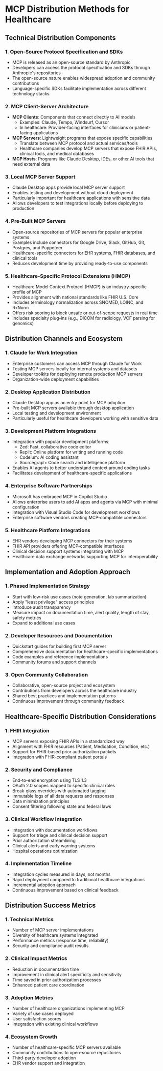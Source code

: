 # MCP Distribution Methods for Healthcare

## Technical Distribution Components

### 1. Open-Source Protocol Specification and SDKs

- MCP is released as an open-source standard by Anthropic
- Developers can access the protocol specification and SDKs through Anthropic's repositories
- The open-source nature enables widespread adoption and community contributions
- Language-specific SDKs facilitate implementation across different technology stacks

### 2. MCP Client-Server Architecture

- **MCP Clients**: Components that connect directly to AI models
  - Examples: Claude, Tempo, Windsurf, Cursor
  - In healthcare: Provider-facing interfaces for clinicians or patient-facing applications
- **MCP Servers**: Lightweight programs that expose specific capabilities
  - Translate between MCP protocol and actual services/tools
  - Healthcare companies develop MCP servers that expose FHIR APIs, clinical tools, and medical databases
- **MCP Hosts**: Programs like Claude Desktop, IDEs, or other AI tools that need external data

### 3. Local MCP Server Support

- Claude Desktop apps provide local MCP server support
- Enables testing and development without cloud deployment
- Particularly important for healthcare applications with sensitive data
- Allows developers to test integrations locally before deploying to production

### 4. Pre-Built MCP Servers

- Open-source repositories of MCP servers for popular enterprise systems
- Examples include connectors for Google Drive, Slack, GitHub, Git, Postgres, and Puppeteer
- Healthcare-specific connectors for EHR systems, FHIR databases, and clinical tools
- Reduces development time by providing ready-to-use components

### 5. Healthcare-Specific Protocol Extensions (HMCP)

- Healthcare Model Context Protocol (HMCP) is an industry-specific profile of MCP
- Provides alignment with national standards like FHIR U.S. Core
- Includes terminology normalization across SNOMED, LOINC, and RxNorm
- Offers risk scoring to block unsafe or out-of-scope requests in real time
- Includes specialty plug-ins (e.g., DICOM for radiology, VCF parsing for genomics)

## Distribution Channels and Ecosystem

### 1. Claude for Work Integration

- Enterprise customers can access MCP through Claude for Work
- Testing MCP servers locally for internal systems and datasets
- Developer toolkits for deploying remote production MCP servers
- Organization-wide deployment capabilities

### 2. Desktop Application Distribution

- Claude Desktop app as an entry point for MCP adoption
- Pre-built MCP servers available through desktop application
- Local testing and development environment
- Particularly useful for healthcare developers working with sensitive data

### 3. Development Platform Integrations

- Integration with popular development platforms:
  - Zed: Fast, collaborative code editor
  - Replit: Online platform for writing and running code
  - Codeium: AI coding assistant
  - Sourcegraph: Code search and intelligence platform
- Enables AI agents to better understand context around coding tasks
- Facilitates development of healthcare-specific applications

### 4. Enterprise Software Partnerships

- Microsoft has embraced MCP in Copilot Studio
- Allows enterprise users to add AI apps and agents via MCP with minimal configuration
- Integration with Visual Studio Code for development workflows
- Enterprise software vendors creating MCP-compatible connectors

### 5. Healthcare Platform Integrations

- EHR vendors developing MCP connectors for their systems
- FHIR API providers offering MCP-compatible interfaces
- Clinical decision support systems integrating with MCP
- Healthcare data exchange networks supporting MCP for interoperability

## Implementation and Adoption Approach

### 1. Phased Implementation Strategy

- Start with low-risk use cases (note generation, lab summarization)
- Apply "least privilege" access principles
- Introduce audit transparency
- Measure impact on documentation time, alert quality, length of stay, safety metrics
- Expand to additional use cases

### 2. Developer Resources and Documentation

- Quickstart guides for building first MCP server
- Comprehensive documentation for healthcare-specific implementations
- Code examples and reference implementations
- Community forums and support channels

### 3. Open Community Collaboration

- Collaborative, open-source project and ecosystem
- Contributions from developers across the healthcare industry
- Shared best practices and implementation patterns
- Continuous improvement through community feedback

## Healthcare-Specific Distribution Considerations

### 1. FHIR Integration

- MCP servers exposing FHIR APIs in a standardized way
- Alignment with FHIR resources (Patient, Medication, Condition, etc.)
- Support for FHIR-based prior authorization packets
- Integration with FHIR-compliant patient portals

### 2. Security and Compliance

- End-to-end encryption using TLS 1.3
- OAuth 2.0 scopes mapped to specific clinical roles
- Break-glass overrides with automated tagging
- Immutable logs of all data requests and responses
- Data minimization principles
- Consent filtering following state and federal laws

### 3. Clinical Workflow Integration

- Integration with documentation workflows
- Support for triage and clinical decision support
- Prior authorization streamlining
- Clinical alerts and early warning systems
- Hospital operations optimization

### 4. Implementation Timeline

- Integration cycles measured in days, not months
- Rapid deployment compared to traditional healthcare integrations
- Incremental adoption approach
- Continuous improvement based on clinical feedback

## Distribution Success Metrics

### 1. Technical Metrics

- Number of MCP server implementations
- Diversity of healthcare systems integrated
- Performance metrics (response time, reliability)
- Security and compliance audit results

### 2. Clinical Impact Metrics

- Reduction in documentation time
- Improvement in clinical alert specificity and sensitivity
- Time saved in prior authorization processes
- Enhanced patient care coordination

### 3. Adoption Metrics

- Number of healthcare organizations implementing MCP
- Variety of use cases deployed
- User satisfaction scores
- Integration with existing clinical workflows

### 4. Ecosystem Growth

- Number of healthcare-specific MCP servers available
- Community contributions to open-source repositories
- Third-party developer adoption
- EHR vendor support and integration
